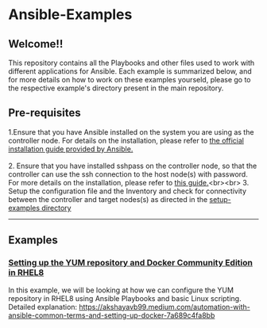 # Ansible-Examples
## Welcome!!<br>
This repository contains all the Playbooks and other files used to work with different applications for Ansible. Each example is summarized below, and for more details on how to work on these examples yourseld, please go to the respective example's directory present in the main repository.<br>

## Pre-requisites<br>
1.Ensure that you have Ansible installed on the system you are using as the controller node. For details on the installation, please refer to [the official installation guide provided by Ansible.](https://docs.ansible.com/ansible/latest/installation_guide/index.html)<br><br>
2. Ensure that you have installed sshpass on the controller node, so that the controller can use the ssh connection to the host node(s) with password. For more details on the installation, please refer to [this guide.](https://www.tecmint.com/sshpass-non-interactive-ssh-login-shell-script-ssh-password/#:~:text=Install%20sshpass%20on%20Linux%20Systems%20In%20RedHat%2FCentOS%20based,can%20install%20it%20using%20apt-get%20command%20as%20shown.)<br><br>
3. Setup the configuration file and the Inventory and check for connectivity between the controller and target nodes(s) as directed in the [setup-examples directory](https://github.com/akshayavb99/Ansible-Examples/tree/main/setup-samples)

-----
 
## Examples
### [Setting up the YUM repository and Docker Community Edition in RHEL8](https://github.com/akshayavb99/Ansible-Examples/tree/main/docker-webserver)
In this example, we will be looking at how we can configure the YUM repository in RHEL8 using Ansible Playbooks and basic Linux scripting.<br>
Detailed explanation: https://akshayavb99.medium.com/automation-with-ansible-common-terms-and-setting-up-docker-7a689c4fa8bb
